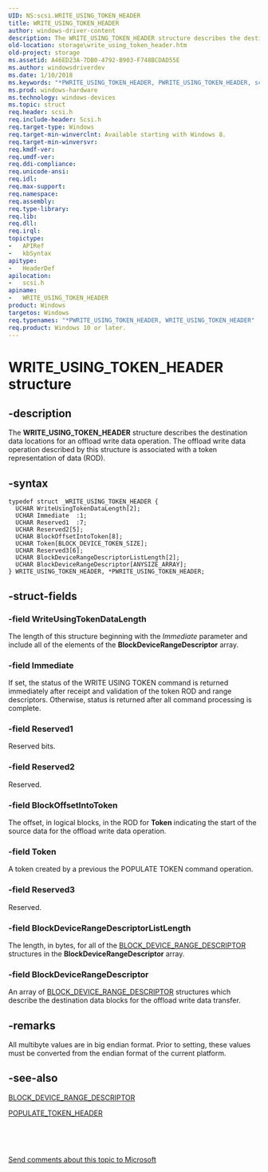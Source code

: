 ```yaml
---
UID: NS:scsi.WRITE_USING_TOKEN_HEADER
title: WRITE_USING_TOKEN_HEADER
author: windows-driver-content
description: The WRITE_USING_TOKEN_HEADER structure describes the destination data locations for an offload write data operation.
old-location: storage\write_using_token_header.htm
old-project: storage
ms.assetid: A46ED23A-7DB0-4792-B903-F748BCDAD55E
ms.author: windowsdriverdev
ms.date: 1/10/2018
ms.keywords: "*PWRITE_USING_TOKEN_HEADER, PWRITE_USING_TOKEN_HEADER, scsi/PWRITE_USING_TOKEN_HEADER, storage.write_using_token_header, WRITE_USING_TOKEN_HEADER, WRITE_USING_TOKEN_HEADER structure [Storage Devices], scsi/WRITE_USING_TOKEN_HEADER, PWRITE_USING_TOKEN_HEADER structure pointer [Storage Devices]"
ms.prod: windows-hardware
ms.technology: windows-devices
ms.topic: struct
req.header: scsi.h
req.include-header: Scsi.h
req.target-type: Windows
req.target-min-winverclnt: Available starting with Windows 8.
req.target-min-winversvr: 
req.kmdf-ver: 
req.umdf-ver: 
req.ddi-compliance: 
req.unicode-ansi: 
req.idl: 
req.max-support: 
req.namespace: 
req.assembly: 
req.type-library: 
req.lib: 
req.dll: 
req.irql: 
topictype:
-	APIRef
-	kbSyntax
apitype:
-	HeaderDef
apilocation:
-	scsi.h
apiname:
-	WRITE_USING_TOKEN_HEADER
product: Windows
targetos: Windows
req.typenames: "*PWRITE_USING_TOKEN_HEADER, WRITE_USING_TOKEN_HEADER"
req.product: Windows 10 or later.
---
```


# WRITE_USING_TOKEN_HEADER structure


## -description


The <b>WRITE_USING_TOKEN_HEADER</b> structure describes the destination data locations for an offload write data operation.  The offload write data operation described by this structure is associated with a token representation of data (ROD).


## -syntax


````
typedef struct _WRITE_USING_TOKEN_HEADER {
  UCHAR WriteUsingTokenDataLength[2];
  UCHAR Immediate  :1;
  UCHAR Reserved1  :7;
  UCHAR Reserved2[5];
  UCHAR BlockOffsetIntoToken[8];
  UCHAR Token[BLOCK_DEVICE_TOKEN_SIZE];
  UCHAR Reserved3[6];
  UCHAR BlockDeviceRangeDescriptorListLength[2];
  UCHAR BlockDeviceRangeDescriptor[ANYSIZE_ARRAY];
} WRITE_USING_TOKEN_HEADER, *PWRITE_USING_TOKEN_HEADER;
````


## -struct-fields




### -field WriteUsingTokenDataLength

The length of this structure beginning with the <i>Immediate</i> parameter and include all of the elements of the <b>BlockDeviceRangeDescriptor</b> array.


### -field Immediate

If set, the status of the WRITE USING TOKEN command is returned immediately after receipt and validation of the token ROD and range descriptors. Otherwise, status is returned after all command processing is complete.


### -field Reserved1

Reserved bits.


### -field Reserved2

Reserved.


### -field BlockOffsetIntoToken

The offset, in logical blocks,  in the ROD for <b>Token</b> indicating the start of the source data for the offload write data operation.


### -field Token

A token created by a previous the POPULATE TOKEN command operation.


### -field Reserved3

Reserved.


### -field BlockDeviceRangeDescriptorListLength

The length, in bytes, for all  of the <a href="..\scsi\ns-scsi-block_device_range_descriptor.md">BLOCK_DEVICE_RANGE_DESCRIPTOR</a> structures in the <b>BlockDeviceRangeDescriptor</b> array.


### -field BlockDeviceRangeDescriptor

An array of <a href="..\scsi\ns-scsi-block_device_range_descriptor.md">BLOCK_DEVICE_RANGE_DESCRIPTOR</a> structures which describe the destination data blocks for the offload write data transfer.


## -remarks


All multibyte values are in big endian format. Prior to setting, these values must be converted from the endian format of the current platform.



## -see-also

<a href="..\scsi\ns-scsi-block_device_range_descriptor.md">BLOCK_DEVICE_RANGE_DESCRIPTOR</a>

<a href="..\scsi\ns-scsi-populate_token_header.md">POPULATE_TOKEN_HEADER</a>

 

 

<a href="mailto:wsddocfb@microsoft.com?subject=Documentation%20feedback [storage\storage]:%20WRITE_USING_TOKEN_HEADER structure%20 RELEASE:%20(1/10/2018)&amp;body=%0A%0APRIVACY STATEMENT%0A%0AWe use your feedback to improve the documentation. We don't use your email address for any other purpose, and we'll remove your email address from our system after the issue that you're reporting is fixed. While we're working to fix this issue, we might send you an email message to ask for more info. Later, we might also send you an email message to let you know that we've addressed your feedback.%0A%0AFor more info about Microsoft's privacy policy, see http://privacy.microsoft.com/en-us/default.aspx." title="Send comments about this topic to Microsoft">Send comments about this topic to Microsoft</a>

